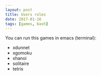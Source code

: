 ```yaml
---
layout: post
title: Users roles
date: 2017-01-16
tags: [games, bash]
---
```


You can run this games in emacs (terminal):

* xdunnet
* xgomoku
* xhanoi
* solitaire
* tetris